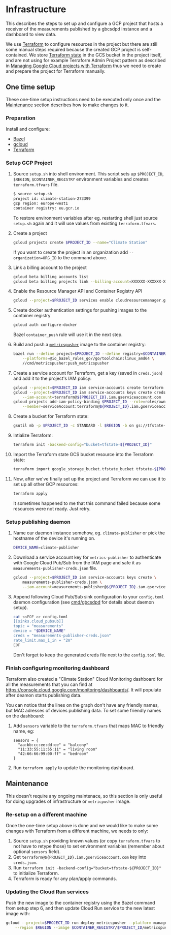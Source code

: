 # Infrastructure

This describes the steps to set up and configure a GCP project that hosts a
receiver of the measurements published by a gbcsdpd instance and a dashboard to
view data.

We use [Terraform](https://www.terraform.io/) to configure resources in the
project but there are still some manual steps required because the created GCP
project is self-contained. We store
[Terraform state](https://www.terraform.io/docs/language/state/index.html) in
the GCS bucket in the project itself, and are not using for example Terraform
Admin Project pattern as described in
[Managing Google Cloud projects with Terraform](https://cloud.google.com/community/tutorials/managing-gcp-projects-with-terraform)
thus we need to create and prepare the project for Terraform manually.

## One time setup

These one-time setup instructions need to be executed only once and the
[Maintenance](#maintanance) section describes how to make changes to it.

### Preparation

Install and configure:

- [Bazel](https://docs.bazel.build/versions/master/install.html)
- [gcloud](https://cloud.google.com/sdk/gcloud)
- [Terraform](https://learn.hashicorp.com/tutorials/terraform/install-cli)

### Setup GCP Project

1. Source `setup.sh` into shell environment. This script sets up `$PROJECT_ID`,
   `$REGION`, `$CONTAINER_REGISTRY` environment variables and creates
   `terraform.tfvars` file.

   ```sh
   $ source setup.sh
   project id: climate-station-273399
   gcp region: europe-west1
   container registry: eu.gcr.io
   ```

   To restore environment variables after eg. restarting shell just source
   `setup.sh` again and it will use values from existing `terraform.tfvars`.

1. Create a project

   ```sh
   gcloud projects create $PROJECT_ID --name="Climate Station"
   ```

   If you want to create the project in an organization add
   `--organization=ORG_ID` to the command above.

1. Link a billing account to the project

   ```sh
   gcloud beta billing accounts list
   gcloud beta billing projects link --billing-account=XXXXXX-XXXXXX-XXXXXX $PROJECT_ID
   ```

1. Enable the Resource Manager API and Container Registry API

   ```sh
   gcloud --project=$PROJECT_ID services enable cloudresourcemanager.googleapis.com containerregistry.googleapis.com
   ```

1. Create docker authentication settings for pushing images to the container
   registry

   ```sh
   gcloud auth configure-docker
   ```

   Bazel `container_push` rule will use it in the next step.

1. Build and push a [`metricspusher`](../cmd/metricspusher) image to the
   container registry:

   ```sh
   bazel run --define project=$PROJECT_ID --define registry=$CONTAINER_REGISTRY \
       --platforms=@io_bazel_rules_go//go/toolchain:linux_amd64 \
       //cmd/metricspusher:push_metricspusher
   ```

1. Create a service account for Terraform, get a key (saved in `creds.json`) and
   add it to the project's IAM policy:

   ```sh
   gcloud --project=$PROJECT_ID iam service-accounts create terraform
   gcloud --project=$PROJECT_ID iam service-accounts keys create creds.json \
       --iam-account=terraform@${PROJECT_ID}.iam.gserviceaccount.com
   gcloud projects add-iam-policy-binding $PROJECT_ID --role=roles/owner \
       --member=serviceAccount:terraform@${PROJECT_ID}.iam.gserviceaccount.com 
   ```

1. Create a bucket for Terraform state:

   ```sh
   gsutil mb -p $PROJECT_ID -c STANDARD -l $REGION -b on gs://tfstate-${PROJECT_ID}/
   ```

1. Intialize Terraform:

   ```sh
   terraform init -backend-config="bucket=tfstate-${PROJECT_ID}"
   ```

1. Import the Terraform state GCS bucket resource into the Terraform state:

   ```sh
   terraform import google_storage_bucket.tfstate_bucket tfstate-${PROJECT_ID}
   ```

1. Now, after we've finally set up the project and Terraform we can use it to
   set up all other GCP resources:

   ```sh
   terraform apply
   ```

   It sometimes happened to me that this command failed because some resources
   were not ready. Just retry.

### Setup publishing daemon

1. Name our daemon instance somehow, eg. `climate-publisher` or pick the
   hostname of the device it's running on.

   ```sh
   DEVICE_NAME=climate-publisher
   ```

1. Download a service account key for `metrics-publisher` to authenticate with
   Google Cloud Pub/Sub from the IAM page and safe it as
   `measurements-publisher-creds.json` file.

   ```sh
   gcloud --project=$PROJECT_ID iam service-accounts keys create \
       measurements-publisher-creds.json \
       --iam-account=measurements-publisher@${PROJECT_ID}.iam.gserviceaccount.com
   ```

1. Append following Cloud Pub/Sub sink configuration to your `config.toml` daemon
   configuration (see [cmd/gbcsdpd](cmd/gbcsdpd) for details about daemon
   setup).

   ```sh
   cat <<EOF >> config.toml
   [[sinks.cloud_pubsub]]
   topic = "measurements"
   device = "$DEVICE_NAME"
   creds = "measurements-publisher-creds.json"
   rate_limit.max_1_in = "2m"
   EOF
   ```

   Don't forget to keep the generated creds file next to the `config.toml`
   file.

### Finish configuring monitoring dashboard

Terraform also created a "Climate Station" Cloud Monitoring dashboard for all
the measurements that you can find at
https://console.cloud.google.com/monitoring/dashboards/. It will populate after
deamon starts publishing data.

You can notice that the lines on the graph don't have any friendly names, but
MAC adresses of devices publishing data. To set some friendly names on the
dashboard:

1. Add `sensors` variable to the `terraform.tfvars` that maps MAC to friendly
   name, eg:

   ```
   sensors = {
     "aa:bb:cc:ee:dd:ee" = "balcony"
     "11:33:55:11:55:11" = "living room"
     "42:66:66:99:00:ff" = "bedroom"
   }
   ```

1. Run `terraform apply` to update the monitoring dashboard.

## Maintenance

This doesn't require any ongoing maintenace, so this section is only useful for
doing upgrades of infrastructure or `metricpusher` image.

### Re-setup on a different machine

Once the one-time setup above is done and we would like to make some changes
with Terraform from a different machine, we needs to only:

1. Source `setup.sh` providing known values (or copy `terraform.tfvars` to not have
   to retype those) to set environment variables (remember about optional `sensors` field).
1. Get `terraform@${PROJECT_ID}.iam.gserviceaccount.com` key into `creds.json`.
1. Run `terraform init -backend-config="bucket=tfstate-${PROJECT_ID}"` to
   initialize Terraform.
1. Terraform is ready for any plan/apply commands.

### Updating the Cloud Run services

Push the new image to the container registry using the Bazel command from setup
step 6, and then update Cloud Run service to the new latest image with:

```sh
gcloud --project=$PROJECT_ID run deploy metricspusher --platform managed \
    --region $REGION --image $CONTAINER_REGISTRY/$PROJECT_ID/metricspusher:latest
```
